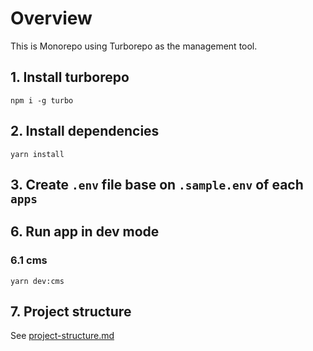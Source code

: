 # Overview
This is Monorepo using Turborepo as the management tool.

## 1. Install turborepo

`npm i -g turbo`

## 2. Install dependencies

`yarn install`

## 3. Create `.env` file base on `.sample.env` of each `apps`




## 6. Run app in dev mode

### 6.1 cms

`yarn dev:cms`


## 7. Project structure
See [project-structure.md]('docs/project-structure.md')

